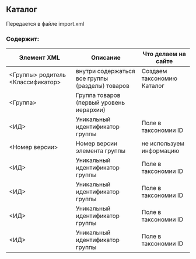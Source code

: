 ## Каталог
Передается в файле import.xml

### Содержит:
| Элемент XML                     | Описание                                      | Что делаем на сайте      |
|---------------------------------|-----------------------------------------------|--------------------------|
|<Группы> родитель <Классификатор>|внутри содержаться все группы (разделы) товаров|Создаем таксономию Каталог|
|<Группа>                         |Группа товаров (первый уровень иерархии)       |                          |
|<ИД>                             |Уникальный идентификатор группы                |Поле в таксономии ID      |
|<Номер версии>                           |Номер версии элемента группы                |не используем информацию      |
|<ИД>                             |Уникальный идентификатор группы                |Поле в таксономии ID      |
|<ИД>                             |Уникальный идентификатор группы                |Поле в таксономии ID      |
|<ИД>                             |Уникальный идентификатор группы                |Поле в таксономии ID      |
|<ИД>                             |Уникальный идентификатор группы                |Поле в таксономии ID      |
